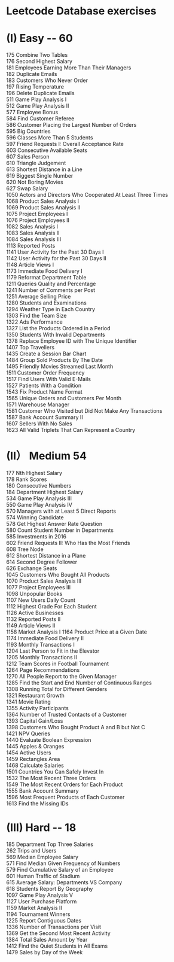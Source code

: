 # Leetcode Database exercises
  
# (I) Easy -- 60
175 Combine Two Tables  
176 Second Highest Salary  
181 Employees Earning More Than Their Managers  
182 Duplicate Emails  
183 Customers Who Never Order  
197 Rising Temperature  
196 Delete Duplicate Emails  
511 Game Play Analysis I  
512 Game Play Analysis II  
577 Employee Bonus  
584 Find Customer Referee  
586 Customer Placing the Largest Number of Orders  
595 Big Countries  
596 Classes More Than 5 Students  
597 Friend Requests I: Overall Acceptance Rate  
603 Consecutive Available Seats  
607 Sales Person  
610 Triangle Judgement  
613 Shortest Distance in a Line  
619 Biggest Single Number  
620 Not Boring Movies  
627 Swap Salary  
1050 Actors and Directors Who Cooperated At Least Three Times  
1068 Product Sales Analysis I  
1069 Product Sales Analysis II  
1075 Project Employees I  
1076 Project Employees II  
1082 Sales Analysis I  
1083 Sales Analysis II  
1084 Sales Analysis III  
1113 Reported Posts  
1141 User Activity for the Past 30 Days I  
1142 User Activity for the Past 30 Days II  
1148 Article Views I  
1173 Immediate Food Delivery I  
1179 Reformat Department Table  
1211 Queries Quality and Percentage  
1241 Number of Comments per Post  
1251 Average Selling Price  
1280 Students and Examinations  
1294 Weather Type in Each Country  
1303 Find the Team Size  
1322 Ads Performance  
1327 List the Products Ordered in a Period  
1350 Students With Invalid Departments  
1378 Replace Employee ID with The Unique Identifier  
1407 Top Travellers  
1435 Create a Session Bar Chart  
1484 Group Sold Products By The Date  
1495 Friendly Movies Streamed Last Month  
1511 Customer Order Frequency  
1517 Find Users With Valid E-Mails  
1527 Patients With a Condition  
1543 Fix Product Name Format  
1565 Unique Orders and Customers Per Month  
1571 Warehouse Manager  
1581 Customer Who Visited but Did Not Make Any Transactions  
1587 Bank Account Summary II  
1607 Sellers With No Sales  
1623 All Valid Triplets That Can Represent a Country  

# (II） Medium 54
177 Nth Highest Salary   
178 Rank Scores     
180 Consecutive Numbers    
184 Department Highest Salary    
534 Game Play Analysis III      
550 Game Play Analysis IV     
570 Managers with at Least 5 Direct Reports    
574 Winning Candidate     
578 Get Highest Answer Rate Question      
580 Count Student Number in Departments      
585 Investments in 2016      
602 Friend Requests II: Who Has the Most Friends      
608 Tree Node      
612 Shortest Distance in a Plane      
614 Second Degree Follower      
626 Exchange Seats      
1045 Customers Who Bought All Products      
1070 Product Sales Analysis III      
1077 Project Employees III      
1098 Unpopular Books      
1107 New Users Daily Count      
1112 Highest Grade For Each Student      
1126 Active Businesses      
1132 Reported Posts II      
1149 Article Views II      
1158 Market Analysis I 
1164 Product Price at a Given Date      
1174 Immediate Food Delivery II      
1193 Monthly Transactions I      
1204 Last Person to Fit in the Elevator      
1205 Monthly Transactions II      
1212 Team Scores in Football Tournament      
1264 Page Recommendations      
1270 All People Report to the Given Manager      
1285 Find the Start and End Number of Continuous Ranges      
1308 Running Total for Different Genders      
1321 Restaurant Growth      
1341 Movie Rating      
1355 Activity Participants      
1364 Number of Trusted Contacts of a Customer      
1393 Capital Gain/Loss      
1398 Customers Who Bought Product A and B but Not C      
1421 NPV Queries      
1440 Evaluate Boolean Expression      
1445 Apples & Oranges      
1454 Active Users      
1459 Rectangles Area      
1468 Calculate Salaries      
1501 Countries You Can Safely Invest In      
1532 The Most Recent Three Orders      
1549 The Most Recent Orders for Each Product      
1555 Bank Account Summary      
1596 Most Frequent Products of Each Customer      
1613 Find the Missing IDs      

# (III) Hard -- 18
185 Department Top Three Salaries      
262 Trips and Users      
569 Median Employee Salary      
571 Find Median Given Frequency of Numbers      
579 Find Cumulative Salary of an Employee      
601 Human Traffic of Stadium      
615 Average Salary: Departments VS Company      
618 Students Report By Geography      
1097 Game Play Analysis V      
1127 User Purchase Platform      
1159 Market Analysis II      
1194 Tournament Winners      
1225 Report Contiguous Dates      
1336 Number of Transactions per Visit      
1369 Get the Second Most Recent Activity      
1384 Total Sales Amount by Year      
1412 Find the Quiet Students in All Exams      
1479 Sales by Day of the Week      
